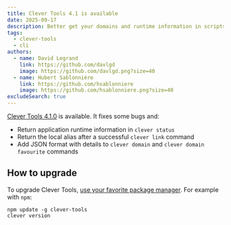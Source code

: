 ```yaml
---
title: Clever Tools 4.1 is available
date: 2025-09-17
description: Better get your domains and runtime information in scripts
tags:
  - clever-tools
  - cli
authors:
  - name: David Legrand
    link: https://github.com/davlgd
    image: https://github.com/davlgd.png?size=40
  - name: Hubert Sablonnière
    link: https://github.com/hsablonniere
    image: https://github.com/hsablonniere.png?size=40
excludeSearch: true
---
```


[Clever Tools 4.1.0](https://github.com/CleverCloud/clever-tools/releases/tag/4.1.0) is available. It fixes  some bugs and:
- Return application runtime information in `clever status`
- Return the local alias after a successful `clever link` command
- Add JSON format with details to `clever domain` and `clever domain favourite` commands

## How to upgrade

To upgrade Clever Tools, [use your favorite package manager](/doc/cli/install/). For example with `npm`:

```
npm update -g clever-tools
clever version
```
